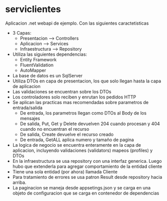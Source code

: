 # serviclientes

Aplicacion .net webapi de ejemplo. Con las siguientes caractetisticas

- 3 Capas:
  - Presentacion --> Controllers
  - Aplicacion --> Services
  - Infraestructura --> Repository
- Utiliza las siguientes dependencias:
  - Entity Framework
  - FluentValidation
  - AutoMapper
- La base de datos es un SqlServer
- Utiliza DTOs en capa de presentacion, los que solo llegan hasta la capa de aplicacion
- Las validaciones se encuentran sobre los DTOs
- Los controladores solo reciben y enrutan los pedidos HTTP
- Se aplican las practicas mas recomendadas sobre parametros de entrada/salida
  - De entrada, los parametros llegan como DTOs al Body de los mensajes
  - De salida, Put, Get y Delete devuelven 204 cuando procesan y 404 cuando no encuentran el recurso
  - De salida, Create devuelve el recurso creado
  - De entrada, GetALL aplica numero y tamaño de pagina
- La logica de negocio se encuentra enteramente en la capa de aplicacion, incluyendo validaciones (validators) mapeos (profiles) y DTOs
- En la infraestructura se usa repository con una interfaz generica. Luego hubo que extenderla para agregar comportamiento de la entidad cliente
- Tiene una sola entidad (por ahora) llamada Cliente
- Para tratamiento de errores se usa patron Result desde repository hacia arriba.
- La paginacion se maneja desde appsetings.json y se carga en una objeto de configuracion que se carga en contenedor de dependencias

